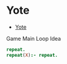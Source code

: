 # Yote 

- [Yote](https://www.di.fc.ul.pt/~jpn/gv/yote.htm)

Game Main Loop Idea

```prolog
repeat.
repeat(X):- repeat.
```
